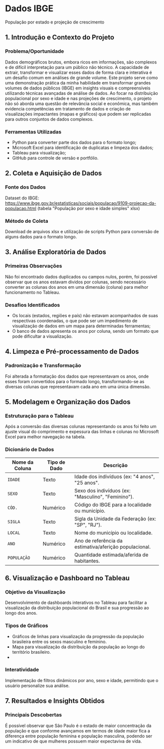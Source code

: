 # Dados IBGE
População por estado e projeção de crescimento

## 1. Introdução e Contexto do Projeto

### Problema/Oportunidade
Dados demográficos brutos, embora ricos em informações, são complexos e de difícil interpretação para um público não técnico. A capacidade de extrair, transformar e visualizar esses dados de forma clara e interativa é um desafio comum em análises de grande volume. Este projeto serve como uma demonstração prática da minha habilidade em transformar grandes volumes de dados públicos (IBGE) em insights visuais e compreensíveis utilizando técnicas avançadas de análise de dados. Ao focar na distribuição populacional por sexo e idade e nas projeções de crescimento, o projeto não só aborda uma questão de relevância social e econômica, mas também evidencia competências em tratamento de dados e criação de visualizações impactantes (mapas e gráficos) que podem ser replicadas para outros conjuntos de dados complexos.

### Ferramentas Utilizadas
- Python para converter parte dos dados para o formato longo;
- Microsoft Excel para identificação de duplicatas e limpeza dos dados;
- Tableau para visualização;
- GitHub para controle de versão e portfólio.

## 2. Coleta e Aquisição de Dados

### Fonte dos Dados
Dataset do IBGE: https://www.ibge.gov.br/estatisticas/sociais/populacao/9109-projecao-da-populacao.html (tabela "População por sexo e idade simples" xlsx)

### Método de Coleta
Download de arquivos xlsx e utilização de scripts Python para conversão de alguns dados para o formato longo.

## 3. Análise Exploratória de Dados

### Primeiras Observações
Não foi encontrado dados duplicados ou campos nulos, porém, foi possível observar que os anos estavam dividos por colunas, sendo necessário converter as colunas dos anos em uma dimensão (coluna) para melhor funcionamento no Tableau.

### Desafios Identificados
- Os locais (estados, regiões e país) não estavam acompanhados de suas respectivas coordenadas, o que pode ser um impedimento de visualização de dados em um mapa para determinadas ferramentas;
- O banco de dados apresenta os anos por coluna, sendo um formato que pode dificultar a visualização.

## 4. Limpeza e Pré-processamento de Dados
   
### Padronização e Transformação
Foi alterada a formatação dos dados que representavam os anos, onde esses foram convertidos para o formado longo, transformando-se as diversas colunas que representavam cada ano em uma única dimensão.

## 5. Modelagem e Organização dos Dados

### Estruturação para o Tableau
Após a conversão das diversas colunas representando os anos foi feito um ajuste visual do comprimento e expessura das linhas e colunas no Microsoft Excel para melhor navegação na tabela.

### Dicionário de Dados

| Nome da Coluna | Tipo de Dado | Descrição                                                   |
| -------------- | ------------ | ----------------------------------------------------------- |
| `IDADE`        | Texto        | Idade dos indivíduos (ex: "4 anos", "25 anos". |
| `SEXO`         | Texto        | Sexo dos indivíduos (ex: "Masculino", "Feminino").          |
| `CÓD.`         | Numérico     | Código do IBGE para a localidade ou município.              |
| `SIGLA`        | Texto        | Sigla da Unidade da Federação (ex: "SP", "RJ").             |
| `LOCAL`        | Texto        | Nome do município ou localidade.                            |
| `ANO`          | Numérico     | Ano de referência da estimativa/aferição populacional.               |
| `POPULAÇÃO`    | Numérico     | Quantidade estimada/aferida de habitantes.                  |

## 6. Visualização e Dashboard no Tableau

### Objetivo da Visualização
Desenvolvimento de dashboards interativos no Tableau para facilitar a visualização da distribuição populacional do Brasil e sua progressão ao longo dos anos.

### Tipos de Gráficos
- Gráficos de linhas para visualização da progressão da população brasileira entre os sexos masculino e feminino.
- Mapa para visualização da distribuição da população ao longo do território brasileiro.
- 
### Interatividade
Implementação de filtros dinâmicos por ano, sexo e idade, permitindo que o usuário personalize sua análise.

## 7. Resultados e Insights Obtidos
   
### Principais Descobertas
É possível observar que São Paulo é o estado de maior concentração da população e que conforme avançamos em termos de idade maior fica a diferença entre população feminina e população masculina, podendo ser um indicativo de que mulheres possuem maior expectaviva de vida.

